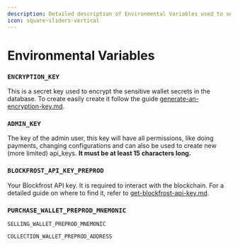```yaml
---
description: Detailed description of Environmental Variables used to setup a Masumi Node
icon: square-sliders-vertical
---
```


# Environmental Variables

### `ENCRYPTION_KEY`&#x20;

This is a secret key used to encrypt the sensitive wallet secrets in the database. To create easily create it follow the guide [generate-an-encryption-key.md](generate-an-encryption-key.md "mention").

### `ADMIN_KEY`&#x20;

The key of the admin user, this key will have all permissions, like doing payments, changing configurations and can also be used to create new (more limited) api\_keys. **It must be at least 15 characters long.**

### `BLOCKFROST_API_KEY_PREPROD`&#x20;

Your Blockfrost API key. It is required to interact with the blockchain. For a detailed guide on where to find it, refer to [get-blockfrost-api-key.md](get-blockfrost-api-key.md "mention").

### `PURCHASE_WALLET_PREPROD_MNEMONIC`

`SELLING_WALLET_PREPROD_MNEMONIC`

`COLLECTION_WALLET_PREPROD_ADDRESS`
